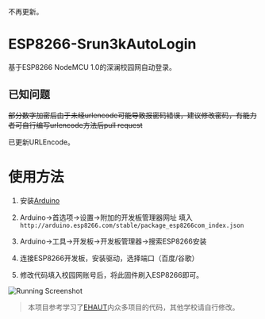 不再更新。

# ESP8266-Srun3kAutoLogin
基于ESP8266 NodeMCU 1.0的深澜校园网自动登录。


## 已知问题
~~部分数字加密后由于未经urlencode可能导致报密码错误，建议修改密码，有能力者可自行编写urlencode方法后pull request~~

已更新URLEncode。

# 使用方法
1. 安装[Arduino](https://www.arduino.cc/en/Main/Software)

2. Arduino->首选项->设置->附加的开发板管理器网址
填入 `http://arduino.esp8266.com/stable/package_esp8266com_index.json`

3. Arduino->工具->开发板->开发板管理器->搜索ESP8266安装

4. 连接ESP8266开发板，安装驱动，选择端口（百度/谷歌）

5. 修改代码填入校园网账号后，将此固件刷入ESP8266即可。

![Running Screenshot](https://s1.ax1x.com/2020/09/21/wqdCvD.png)

> 本项目参考学习了[EHAUT](https://github.com/ehaut)内众多项目的代码，其他学校请自行修改。
